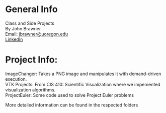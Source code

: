 # General Info <br>
Class and Side Projects <br>
By John Brawner <br>
Email: jbrawner@uoregon.edu <br> 
[LinkedIn](https://www.linkedin.com/in/johnbrawner?trk=hp-identity-name)

# Project Info: 
ImageChanger: Takes a PNG image and manipulates it with demand-driven execution. <br>
VTK Projects: From CIS 410: Scientific Visualization where we impemented visualization algorithms. <br>
ProjectEuler: Some code used to solve Project Euler problems <br>

More detailed information can be found in the respected folders
